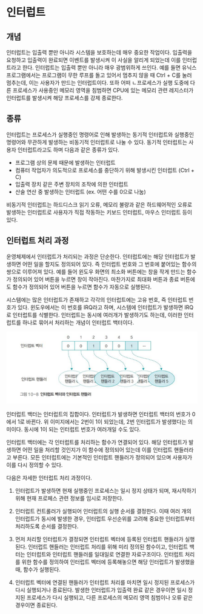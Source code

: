 # 인터럽트

## 개념

인터럽트는 입출력 뿐만 아니라 시스템을 보호하는데 매우 중요한 작업이다. 입출력을 요청하고 입출력이 완료되면 이벤트를 발생시켜 이 사실을 알리게 되었는데 이를 인터럽트라고 한다. 인터럽트는 입출력 뿐만 아니라 매우 광범위하게 쓰인다. 예를 들면 유닉스 프로그램에서는 프로그램이 무한 루프를 돌고 있어서 멈추지 않을 때 Ctrl + C를 눌러 멈추는데, 이는 사용자가 만드는 인터럽트이다. 또하 어떠 ㄴ프로세스가 실행 도중에 다른 프로세스가 사용중인 메모리 영역을 침범하면 CPU에 있는 메모리 관련 레지스터가 인터럽트를 발생시켜 해당 프로세스를 강제 종료한다.

## 종류

인터럽트는 프로세스가 실행중인 명령어로 인해 발생하는 동기적 인터럽트와 실행중인 명령어와 무관하게 발생하는 비동기적 인터럽트로 나눌 수 있다. 동기적 인터럽트는 사용자 인터럽트라고도 하며 다음과 같은 종류가 있다.

- 프로그램 상의 문제 때문에 발생하는 인터럽트
- 컴퓨터 작업자가 의도적으로 프로세스를 중단하기 위해 발생시킨 인터럽트 (Ctrl + C)
- 입출력 장치 같은 주변 장치의 조작에 의한 인터럽트
- 산술 연산 중 발생하는 인터럽트 (ex. 어떤 수를 0으로 나눔)

비동기적 인터럽트는 하드디스크 읽기 오류, 메모리 불량과 같은 하드웨어적인 오류로 발생하는 인터럽트로 사용자가 직접 작동하는 키보드 인터럽트, 마우스 인터럽트 등이 있다.

## 인터럽트 처리 과정

운영체제에서 인터럽트가 처리되는 과정은 단순한다. 인터럽트에는 해당 인터럽트가 발생하면 어떤 일을 할지도 정의되어 있다. 즉 인터럽트 번호와 그 번호에 붙어있는 함수의 쌍으로 이루어져 있다. 예를 들어 윈도우 화면의 최소화 버튼에는 창을 작게 만드는 함수가 정의되어 있어 버튼을 누르면 창이 작아진다. 마찬가지로 최대화 버튼과 종료 버튼에도 함수가 정의되어 있어 버튼을 누르면 함수가 자동으로 실행된다.

시스템에는 많은 인터럽트가 존재하고 각각의 인터럽트에는 고유 번호, 즉 인터럽트 번호가 있다. 윈도우에서는 이 번호를 IRQ라고 하며, 시스템에 인터럽트가 발생하면 IRQ로 인터럽트를 식별한다. 인터럽트는 동시에 여러개가 발생하기도 하는데, 이러한 인터럽트를 하나로 묶어서 처리하는 개념이 인터럽트 백터이다.

<img src="../images/interrupt_vector.png"/>

인터럽트 백터는 인터럽트의 집합이다. 인터럽트가 발생하면 인터럽트 백터의 번호가 0에서 1로 바뀐다. 위 이미지에서는 2번이 1이 되었는데, 2번 인터럽트가 발생했다는 의미이다. 동시에 1이 되는 인터럽트 번호가 여러개일 수도 있다.

인터럽트 백터에는 각 인터럽트를 처리하는 함수가 연결되어 있다. 해당 인터럽트가 발생하면 어떤 일을 처리할 것인지가 이 함수에 정의되어 있는데 이를 인터럽트 핸들러라고 부른다. 모든 인터럽트에는 기본적인 인터럽트 핸들러가 정의되어 있으며 사용자가 이를 다시 정의할 수 있다.

다음은 자세한 인터럽트 처리 과정이다.

1. 인터럽트가 발생하면 현재 실행중인 프로세스는 일시 정지 상태가 되며, 재시작하기 위해 현재 프로페스 관련 정보를 임시로 저장한다.

2. 인터럽트 컨트롤러가 실행되어 인터럽트의 실행 순서를 결정한다. 이때 여러 개의 인터럽트가 동시에 발생한 경우, 인터럽트 우선순위를 고려해 중요한 인터럽트부터 처리하도록 순서를 결정한다.

3. 먼저 처리할 인터럽트가 결정되면 인터럽트 벡터에 등록된 인터럽트 핸들러가 실행된다. 인터럽트 핸들러는 인터럽트 처리를 위해 미리 정의된 함수이고, 인터럽트 백터는 인터럽트와 인터럽트 핸들러를 일대일로 연결한 자료구조이다. 인터럽트 처리를 위한 함수를 정의하여 인터럽트 벡터에 등록해놓으면 해당 인터럽트가 발생했을때, 함수가 실행된다.

4. 인터럽트 벡터에 연결된 핸들러가 인터럽트 처리를 마치면 일시 정지된 프로세스가 다시 실행되거나 종료된다. 발생한 인터럽트가 입출력 완료 같은 경우이면 일시 정지된 프로세스가 다시 실행되고, 다른 프로세스의 메모리 영역 침범이나 오류 같은 경우이면 종료된다.
